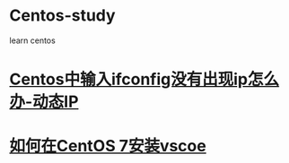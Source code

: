 # Centos-study
learn centos

# <a href="https://blog.csdn.net/qq_42449963/article/details/105467901">Centos中输入ifconfig没有出现ip怎么办-动态IP</a>
# <a href="https://www.myfreax.com/how-to-install-visual-studio-code-on-centos-7/">如何在CentOS 7安装vscoe</a>
